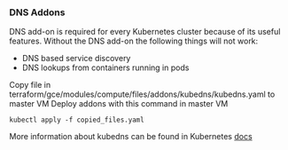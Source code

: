 ### DNS Addons
DNS add-on is required for every Kubernetes cluster because of its useful features. Without the DNS add-on the following things will not work:

- DNS based service discovery
- DNS lookups from containers running in pods

Copy file in terraform/gce/modules/compute/files/addons/kubedns/kubedns.yaml to master VM
Deploy addons with this command in master VM

```
kubectl apply -f copied_files.yaml
```

More information about kubedns can be found in Kubernetes [docs](https://kubernetes.io/docs/concepts/services-networking/dns-pod-service/)